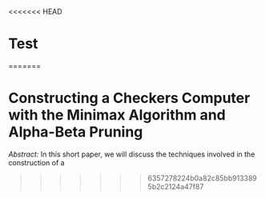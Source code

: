 <<<<<<< HEAD
# Test
=======
# Constructing a Checkers Computer with the Minimax Algorithm and Alpha-Beta Pruning

_Abstract:_ In this short paper, we will discuss the techniques involved in the construction of a
>>>>>>> 6357278224b0a82c85bb9133895b2c2124a47f87
